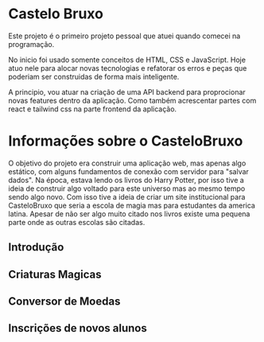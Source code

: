 # Castelo Bruxo
Este projeto é o primeiro projeto pessoal que atuei quando comecei na programação. 

No inicio foi usado somente conceitos de HTML, CSS e JavaScript. Hoje atuo nele para alocar novas tecnologias e refatorar os erros e peças que poderiam ser construidas de forma mais inteligente.

A principio, vou atuar na criação de uma API backend para proprocionar novas features dentro da aplicação. Como também acrescentar partes com react e tailwind css na parte frontend da aplicação.

# Informações sobre o CasteloBruxo

O objetivo do projeto era construir uma aplicação web, mas apenas algo estático, com alguns fundamentos de conexão com servidor para "salvar dados". Na época, estava lendo os livros do Harry Potter, por isso tive a ideia de construir algo voltado para este universo mas ao mesmo tempo sendo algo novo. Com isso tive a ideia de criar um site institucional para CasteloBruxo que seria a escola de magia mas para estudantes da america latina. Apesar de não ser algo muito citado nos livros existe uma pequena parte onde as outras escolas são citadas.

## Introdução

## Criaturas Magicas

## Conversor de Moedas

## Inscrições de novos alunos
